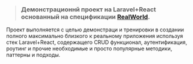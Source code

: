 > ### Демонстрационнй проект на Laravel+React основанный на спецификации [RealWorld](https://github.com/gothinkster/realworld).

Проект выполняется с целью демонстраци и тренировки в создании полного максимально близкого к реальному приложения используя стек Laravel+React, содержащего CRUD функционал, аутентификация, роутинг и прочие необходимые и просто популярные методики, паттерны и подходы.

